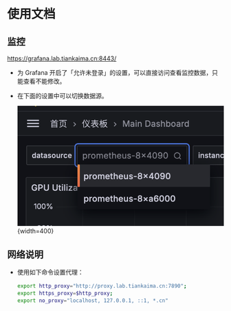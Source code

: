 # 使用文档

## 监控

<https://grafana.lab.tiankaima.cn:8443/>

-   为 Grafana 开启了「允许未登录」的设置，可以直接访问查看监控数据，只能查看不能修改。
-   在下面的设置中可以切换数据源。

    ![切换 Prometheus 数据源](./img/1.png){width=400}

## 网络说明

-   使用如下命令设置代理：

    ```bash
    export http_proxy="http://proxy.lab.tiankaima.cn:7890";
    export https_proxy=$http_proxy;
    export no_proxy="localhost, 127.0.0.1, ::1, *.cn"
    ```
